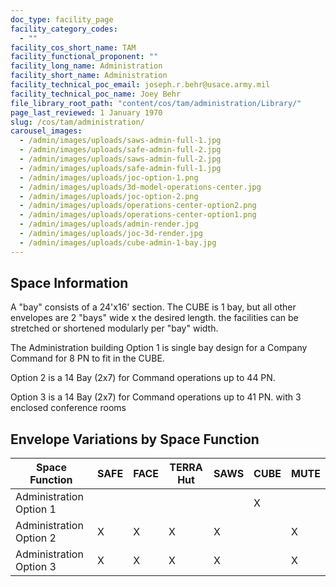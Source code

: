 ```yaml
---
doc_type: facility_page
facility_category_codes:
  - ""
facility_cos_short_name: TAM
facility_functional_proponent: ""
facility_long_name: Administration
facility_short_name: Administration
facility_technical_poc_email: joseph.r.behr@usace.army.mil
facility_technical_poc_name: Joey Behr
file_library_root_path: "content/cos/tam/administration/Library/"
page_last_reviewed: 1 January 1970
slug: /cos/tam/administration/
carousel_images:
  - /admin/images/uploads/saws-admin-full-1.jpg
  - /admin/images/uploads/safe-admin-full-2.jpg
  - /admin/images/uploads/saws-admin-full-2.jpg
  - /admin/images/uploads/safe-admin-full-1.jpg
  - /admin/images/uploads/joc-option-1.png
  - /admin/images/uploads/3d-model-operations-center.jpg
  - /admin/images/uploads/joc-option-2.png
  - /admin/images/uploads/operations-center-option2.png
  - /admin/images/uploads/operations-center-option1.png
  - /admin/images/uploads/admin-render.jpg
  - /admin/images/uploads/joc-3d-render.jpg
  - /admin/images/uploads/cube-admin-1-bay.jpg
---
```


## Space Information

A "bay" consists of a 24'x16' section. The CUBE is 1 bay, but all other envelopes are 2 "bays" wide x the desired length. the facilities can be stretched or shortened modularly per "bay" width.

The Administration building Option 1 is single bay design for a Company Command for 8 PN to fit in the CUBE.

Option 2 is a 14 Bay (2x7) for Command operations up to 44 PN.

Option 3 is a 14 Bay (2x7) for Command operations up to 41 PN. with 3 enclosed conference rooms

## Envelope Variations by Space Function

| Space Function          | SAFE | FACE | TERRA Hut | SAWS | CUBE | MUTE |
| ----------------------- | ---- | ---- | --------- | ---- | ---- | ---- |
| Administration Option 1 |      |      |           |      | X    |      |
| Administration Option 2 | X    | X    | X         | X    |      | X    |
| Administration Option 3 | X    | X    | X         | X    |      | X    |
